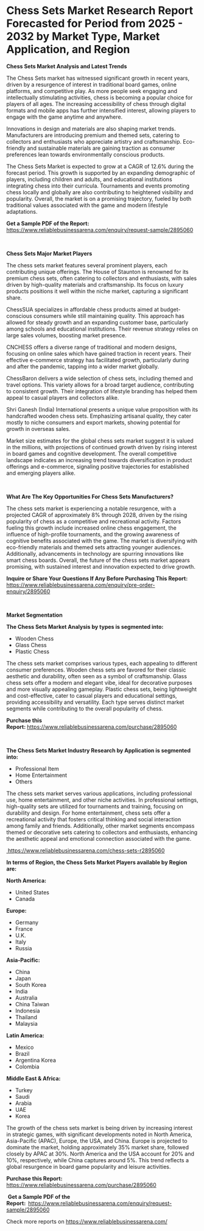 <p><h1>Chess Sets Market Research Report Forecasted for Period from 2025 -  2032 by Market Type, Market Application, and Region</h1></p><p><strong>Chess Sets Market Analysis and Latest Trends</strong></p>
<p><p>The Chess Sets market has witnessed significant growth in recent years, driven by a resurgence of interest in traditional board games, online platforms, and competitive play. As more people seek engaging and intellectually stimulating activities, chess is becoming a popular choice for players of all ages. The increasing accessibility of chess through digital formats and mobile apps has further intensified interest, allowing players to engage with the game anytime and anywhere.</p><p>Innovations in design and materials are also shaping market trends. Manufacturers are introducing premium and themed sets, catering to collectors and enthusiasts who appreciate artistry and craftsmanship. Eco-friendly and sustainable materials are gaining traction as consumer preferences lean towards environmentally conscious products.</p><p>The Chess Sets Market is expected to grow at a CAGR of 12.6% during the forecast period. This growth is supported by an expanding demographic of players, including children and adults, and educational institutions integrating chess into their curricula. Tournaments and events promoting chess locally and globally are also contributing to heightened visibility and popularity. Overall, the market is on a promising trajectory, fueled by both traditional values associated with the game and modern lifestyle adaptations.</p></p>
<p><strong>Get a Sample PDF of the Report:&nbsp;</strong> <a href="https://www.reliablebusinessarena.com/enquiry/request-sample/2895060?utm_campaign=2217&utm_medium=2&utm_source=Github&utm_content=ia&utm_term=15032025&utm_id=chess-sets">https://www.reliablebusinessarena.com/enquiry/request-sample/2895060</a></p>
<p>&nbsp;</p>
<p><strong>Chess Sets Major Market Players</strong></p>
<p><p>The chess sets market features several prominent players, each contributing unique offerings. The House of Staunton is renowned for its premium chess sets, often catering to collectors and enthusiasts, with sales driven by high-quality materials and craftsmanship. Its focus on luxury products positions it well within the niche market, capturing a significant share.</p><p>ChessSUA specializes in affordable chess products aimed at budget-conscious consumers while still maintaining quality. This approach has allowed for steady growth and an expanding customer base, particularly among schools and educational institutions. Their revenue strategy relies on large sales volumes, boosting market presence.</p><p>CNCHESS offers a diverse range of traditional and modern designs, focusing on online sales which have gained traction in recent years. Their effective e-commerce strategy has facilitated growth, particularly during and after the pandemic, tapping into a wider market globally.</p><p>ChessBaron delivers a wide selection of chess sets, including themed and travel options. This variety allows for a broad target audience, contributing to consistent growth. Their integration of lifestyle branding has helped them appeal to casual players and collectors alike.</p><p>Shri Ganesh (India) International presents a unique value proposition with its handcrafted wooden chess sets. Emphasizing artisanal quality, they cater mostly to niche consumers and export markets, showing potential for growth in overseas sales.</p><p>Market size estimates for the global chess sets market suggest it is valued in the millions, with projections of continued growth driven by rising interest in board games and cognitive development. The overall competitive landscape indicates an increasing trend towards diversification in product offerings and e-commerce, signaling positive trajectories for established and emerging players alike.</p></p>
<p>&nbsp;</p>
<p><strong>What Are The Key Opportunities For Chess Sets Manufacturers?</strong></p>
<p><p>The chess sets market is experiencing a notable resurgence, with a projected CAGR of approximately 8% through 2028, driven by the rising popularity of chess as a competitive and recreational activity. Factors fueling this growth include increased online chess engagement, the influence of high-profile tournaments, and the growing awareness of cognitive benefits associated with the game. The market is diversifying with eco-friendly materials and themed sets attracting younger audiences. Additionally, advancements in technology are spurring innovations like smart chess boards. Overall, the future of the chess sets market appears promising, with sustained interest and innovation expected to drive growth.</p></p>
<p><strong>Inquire or Share Your Questions If Any Before Purchasing This Report:</strong> <a href="https://www.reliablebusinessarena.com/enquiry/pre-order-enquiry/2895060?utm_campaign=2217&utm_medium=2&utm_source=Github&utm_content=ia&utm_term=15032025&utm_id=chess-sets">https://www.reliablebusinessarena.com/enquiry/pre-order-enquiry/2895060</a></p>
<p>&nbsp;</p>
<p><strong>Market Segmentation</strong></p>
<p><strong>The Chess Sets Market Analysis by types is segmented into:</strong></p>
<p><ul><li>Wooden Chess</li><li>Glass Chess</li><li>Plastic Chess</li></ul></p>
<p><p>The chess sets market comprises various types, each appealing to different consumer preferences. Wooden chess sets are favored for their classic aesthetic and durability, often seen as a symbol of craftsmanship. Glass chess sets offer a modern and elegant vibe, ideal for decorative purposes and more visually appealing gameplay. Plastic chess sets, being lightweight and cost-effective, cater to casual players and educational settings, providing accessibility and versatility. Each type serves distinct market segments while contributing to the overall popularity of chess.</p></p>
<p><strong>Purchase this Report:&nbsp;</strong><a href="https://www.reliablebusinessarena.com/purchase/2895060?utm_campaign=2217&utm_medium=2&utm_source=Github&utm_content=ia&utm_term=15032025&utm_id=chess-sets">https://www.reliablebusinessarena.com/purchase/2895060</a></p>
<p>&nbsp;</p>
<p><strong>The Chess Sets Market Industry Research by Application is segmented into:</strong></p>
<p><ul><li>Professional Item</li><li>Home Entertainment</li><li>Others</li></ul></p>
<p><p>The chess sets market serves various applications, including professional use, home entertainment, and other niche activities. In professional settings, high-quality sets are utilized for tournaments and training, focusing on durability and design. For home entertainment, chess sets offer a recreational activity that fosters critical thinking and social interaction among family and friends. Additionally, other market segments encompass themed or decorative sets catering to collectors and enthusiasts, enhancing the aesthetic appeal and emotional connection associated with the game.</p></p>
<p><a href="https://www.reliablebusinessarena.com/chess-sets-r2895060?utm_campaign=2217&utm_medium=2&utm_source=Github&utm_content=ia&utm_term=15032025&utm_id=chess-sets">&nbsp;https://www.reliablebusinessarena.com/chess-sets-r2895060</a></p>
<p><strong>In terms of Region, the Chess Sets Market Players available by Region are:</strong></p>
<p>
    <p> <strong> North America: </strong>
        <ul>
            <li>United States</li>
            <li>Canada</li>
        </ul>
        </p> 
    <p> <strong> Europe: </strong>
        <ul>
            <li>Germany</li>
            <li>France</li>
            <li>U.K.</li>
            <li>Italy</li>
            <li>Russia</li>
        </ul>
        </p> 
    <p> <strong> Asia-Pacific: </strong>
        <ul>
            <li>China</li>
            <li>Japan</li>
            <li>South Korea</li>
            <li>India</li>
            <li>Australia</li>
            <li>China Taiwan</li>
            <li>Indonesia</li>
            <li>Thailand</li>
            <li>Malaysia</li>
        </ul>
        </p> 
    <p> <strong> Latin America: </strong>
        <ul>
            <li>Mexico</li>
            <li>Brazil</li>
            <li>Argentina Korea</li>
            <li>Colombia</li>
        </ul>
        </p> 
    <p> <strong> Middle East & Africa: </strong>
        <ul>
            <li>Turkey</li>
            <li>Saudi</li>
            <li>Arabia</li>
            <li>UAE</li>
            <li>Korea</li>
        </ul>
    </p>
    </p>
<p><p>The growth of the chess sets market is being driven by increasing interest in strategic games, with significant developments noted in North America, Asia-Pacific (APAC), Europe, the USA, and China. Europe is projected to dominate the market, holding approximately 35% market share, followed closely by APAC at 30%. North America and the USA account for 20% and 10%, respectively, while China captures around 5%. This trend reflects a global resurgence in board game popularity and leisure activities.</p></p>
<p><strong>Purchase this Report: </strong><a href="https://www.reliablebusinessarena.com/purchase/2895060?utm_campaign=2217&utm_medium=2&utm_source=Github&utm_content=ia&utm_term=15032025&utm_id=chess-sets">https://www.reliablebusinessarena.com/purchase/2895060</a></p>
<p>&nbsp;<strong>Get a Sample PDF of the Report:&nbsp;&nbsp;</strong><a href="https://www.reliablebusinessarena.com/enquiry/request-sample/2895060?utm_campaign=2217&utm_medium=2&utm_source=Github&utm_content=ia&utm_term=15032025&utm_id=chess-sets">https://www.reliablebusinessarena.com/enquiry/request-sample/2895060</a></p>
<p><strong></strong></p>
<p>Check more reports on <a href="https://www.reliablebusinessarena.com/?utm_campaign=2217&utm_medium=2&utm_source=Github&utm_content=ia&utm_term=15032025&utm_id=chess-sets">https://www.reliablebusinessarena.com/</a></p>